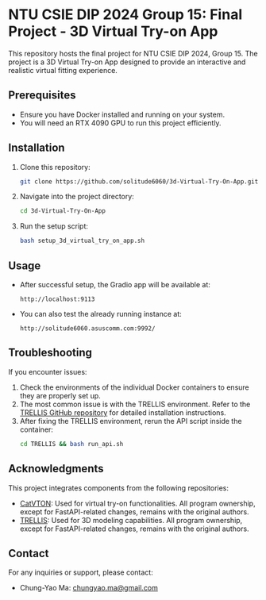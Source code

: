 # NTU CSIE DIP 2024 Group 15: Final Project - 3D Virtual Try-on App

This repository hosts the final project for NTU CSIE DIP 2024, Group 15. The project is a 3D Virtual Try-on App designed to provide an interactive and realistic virtual fitting experience.

## Prerequisites

- Ensure you have Docker installed and running on your system.
- You will need an RTX 4090 GPU to run this project efficiently.

## Installation

1. Clone this repository:
   ```bash
   git clone https://github.com/solitude6060/3d-Virtual-Try-On-App.git
   ```

2. Navigate into the project directory:
   ```bash
   cd 3d-Virtual-Try-On-App
   ```

3. Run the setup script:
   ```bash
   bash setup_3d_virtual_try_on_app.sh
   ```

## Usage

- After successful setup, the Gradio app will be available at:
  ```
  http://localhost:9113
  ```

- You can also test the already running instance at:
  ```
  http://solitude6060.asuscomm.com:9992/
  ```

## Troubleshooting

If you encounter issues:

1. Check the environments of the individual Docker containers to ensure they are properly set up.
2. The most common issue is with the TRELLIS environment. Refer to the [TRELLIS GitHub repository](https://github.com/Microsoft/TRELLIS) for detailed installation instructions.
3. After fixing the TRELLIS environment, rerun the API script inside the container:
   ```bash
   cd TRELLIS && bash run_api.sh
   ```

## Acknowledgments

This project integrates components from the following repositories:

- [CatVTON](https://github.com/Zheng-Chong/CatVTON): Used for virtual try-on functionalities. All program ownership, except for FastAPI-related changes, remains with the original authors.
- [TRELLIS](https://github.com/Microsoft/TRELLIS): Used for 3D modeling capabilities. All program ownership, except for FastAPI-related changes, remains with the original authors.

## Contact

For any inquiries or support, please contact:

- Chung-Yao Ma: [chungyao.ma@gmail.com](mailto:chungyao.ma@gmail.com)
